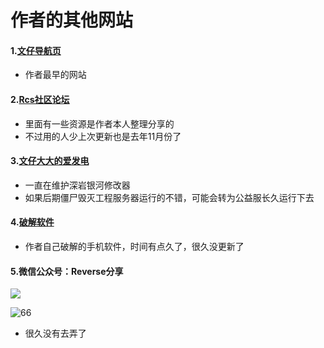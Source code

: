 # 作者的其他网站

#### 1.[文仔导航页](https://www.rcspojie.cn/) 

- 作者最早的网站

#### 2.[Rcs社区论坛](https://discuz.rcspojie.cn/) 

- 里面有一些资源是作者本人整理分享的
- 不过用的人少上次更新也是去年11月份了

#### 3.[文仔大大的爱发电](https://afdian.net/a/wzddct/) 

- 一直在维护深岩银河修改器
- 如果后期僵尸毁灭工程服务器运行的不错，可能会转为公益服长久运行下去

#### 4.[破解软件](https://rcspojie.lanzoui.com/b0amqeob) 

- 作者自己破解的手机软件，时间有点久了，很久没更新了

#### 5.微信公众号：Reverse分享

![](/images/Reverse.jpg)

![66](/images/Reverse.jpg)

- 很久没有去弄了

